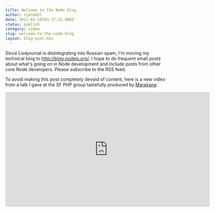 ```yaml
---
title: Welcome to the Node blog
author: ryandahl
date: 2011-03-18T03:17:12.000Z
status: publish
category: video
slug: welcome-to-the-node-blog
layout: blog-post.hbs
---
```

Since Livejournal is disintegrating into Russian spam, I'm moving my technical blog to http://blog.nodejs.org/. I hope to do frequent small posts about what's going on in Node development and include posts from other core Node developers. Please subscribe to the RSS feed.

To avoid making this post completely devoid of content, here is a new video from a talk I gave at the SF PHP group tastefully produced by <A href="http://marakana.com/forums/java/general/278.html">Marakana</a>:
<iframe width="640" height="360"
src="http://www.youtube.com/embed/jo_B4LTHi3I" frameborder="0"
allowfullscreen></iframe>
